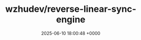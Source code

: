 ---
title: "wzhudev/reverse-linear-sync-engine"
link: "https://github.com/wzhudev/reverse-linear-sync-engine"
date: "2025-06-10 18:00:48 +0000"
description: "A reverse engineering of Linear's sync engine. Endorsed by its co-founder & CTO."
category: "github"
---